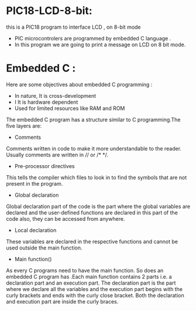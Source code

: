 # PIC18-LCD-8-bit:
this is a PIC18 program to interface LCD , on 8-bit mode 

- PIC microcontrolers are programmed by embedded C language .
- In this program we are going to print a message on LCD on 8 bit mode.

# Embedded C :

Here are some objectives about embedded C programming :
- In nature, It is cross-development
- I	It is hardware dependent
- Used for limited resources like RAM and ROM

The embedded C program has a structure similar to C programming.The five layers are:
- Comments

Comments written in code to make it more understandable to the reader. Usually comments are written in // or /* */.

- Pre-processor directives

This tells the compiler which files to look in to find the symbols that are not present in the program.

- Global declaration

Global declaration part of the code is the part where the global variables are declared and the user-defined functions are declared in this part of the code also, they can be accessed from anywhere.

- Local declaration

These variables are declared in the respective functions and cannot be used outside the main function.

- Main function()

As every C programs need to have the main function. So does an embedded C program has .Each main function contains 2 parts i.e. a declaration part and an execution part. The declaration part is the part where we declare all the variables and the execution part begins with the curly brackets and ends with the curly close bracket. Both the declaration and execution part are inside the curly braces.

